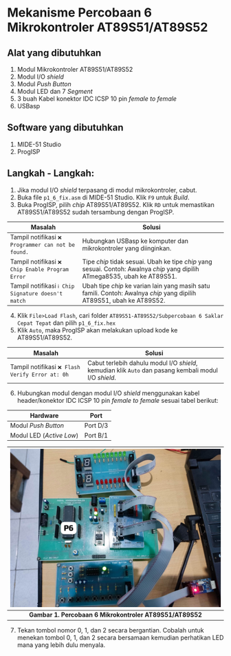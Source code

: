 # Mekanisme Percobaan 6 Mikrokontroler AT89S51/AT89S52
## Alat yang dibutuhkan
1. Modul Mikrokontroler AT89S51/AT89S52
2. Modul I/O _shield_
3. Modul _Push Button_
4. Modul LED dan 7 _Segment_
5. 3 buah Kabel konektor IDC ICSP 10 pin _female to female_
6. USBasp

## Software yang dibutuhkan
1. MIDE-51 Studio
2. ProgISP

## Langkah - Langkah:
1. Jika modul I/O _shield_ terpasang di modul mikrokontroler, cabut.
2. Buka file `p1_6_fix.asm` di MIDE-51 Studio. Klik `F9` untuk _Build_.
3. Buka ProgISP, pilih _chip_ AT89S51/AT89S52. Klik `RD` untuk memastikan AT89S51/AT89S52 sudah tersambung dengan ProgISP.

|Masalah|Solusi|
|---|---|
|Tampil notifikasi `❌ Programmer can not be found.`|Hubungkan USBasp ke komputer dan mikrokontroler yang diinginkan.|
|Tampil notifikasi `❌ Chip Enable Program Error`|Tipe _chip_ tidak sesuai. Ubah ke tipe _chip_ yang sesuai. Contoh: Awalnya _chip_ yang dipilih ATmega8535, ubah ke AT89S51.|
|Tampil notifikasi `ℹ️ Chip Signature doesn't match`|Ubah tipe _chip_ ke varian lain yang masih satu famili. Contoh: Awalnya _chip_ yang dipilih AT89S51, ubah ke AT89S52.|

4. Klik `File>Load Flash`, cari folder `AT89S51-AT89S52/Subpercobaan 6 Saklar Cepat Tepat` dan pilih `p1_6_fix.hex`
5. Klik `Auto`, maka ProgISP akan melakukan upload kode ke AT89S51/AT89S52.

|Masalah|Solusi|
|---|---|
|Tampil notifikasi `❌ Flash Verify Error at: 0h`|Cabut terlebih dahulu modul I/O _shield_, kemudian klik `Auto` dan pasang kembali modul I/O _shield_.|

6. Hubungkan modul dengan modul I/O _shield_ menggunakan kabel header/konektor IDC ICSP 10 pin _female to female_ sesuai tabel berikut:

|Hardware|Port|
|---|---|
|Modul _Push Button_|Port D/3|
|Modul LED (_Active Low_)|Port B/1|

|![Percobaan 6 Mikrokontroler AT89S51/AT89S52](/assets/images/AT89S51-AT89S52/P6.jpeg)|
|:--:|
|**Gambar 1. Percobaan 6 Mikrokontroler AT89S51/AT89S52**|


7. Tekan tombol nomor 0, 1, dan 2 secara bergantian. Cobalah untuk menekan tombol 0, 1, dan 2 secara bersamaan kemudian perhatikan LED mana yang lebih dulu menyala.
